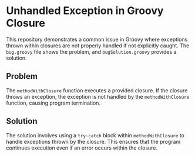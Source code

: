 # Unhandled Exception in Groovy Closure

This repository demonstrates a common issue in Groovy where exceptions thrown within closures are not properly handled if not explicitly caught. The `bug.groovy` file shows the problem, and `bugSolution.groovy` provides a solution.

## Problem
The `methodWithClosure` function executes a provided closure. If the closure throws an exception, the exception is not handled by the `methodWithClosure` function, causing program termination.

## Solution
The solution involves using a `try-catch` block within `methodWithClosure` to handle exceptions thrown by the closure. This ensures that the program continues execution even if an error occurs within the closure.